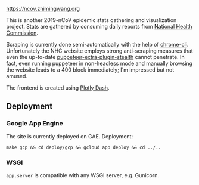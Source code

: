 <https://ncov.zhimingwang.org>

This is another 2019-nCoV epidemic stats gathering and visualization project. Stats are gathered by consuming daily reports from [National Health Commission](http://www.nhc.gov.cn/yjb/pqt/new_list.shtml).

Scraping is currently done semi-automatically with the help of [chrome-cli](https://github.com/prasmussen/chrome-cli). Unfortunately the NHC website employs strong anti-scraping measures that even the up-to-date [puppeteer-extra-plugin-stealth](https://github.com/berstend/puppeteer-extra/tree/master/packages/puppeteer-extra-plugin-stealth) cannot penetrate. In fact, even running puppeteer in non-headless mode and manually browsing the website leads to a 400 block immediately; I'm impressed but not amused.

The frontend is created using [Plotly Dash](https://plot.ly/dash/).

## Deployment

### Google App Engine

The site is currently deployed on GAE. Deployment:

```shell
make gcp && cd deploy/gcp && gcloud app deploy && cd ../..
```

### WSGI

`app.server` is compatible with any WSGI server, e.g. Gunicorn.

